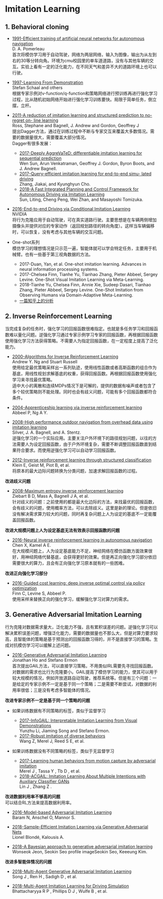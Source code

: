 # Imitation Learning

## 1. Behavioral cloning
+ [1991-Efficient training of artificial neural networks for autonomous navigation](https://www.ri.cmu.edu/pub_files/pub3/pomerleau_dean_1991_1/pomerleau_dean_1991_1.pdf)<br />
D. A. Pomerleau<br />
首次将模仿学习用于自动驾驶，网络为两层网络，输入为图像，输出为从左到右的30等分转向角。环境为cmu校园里的单车道道路，没有与其他车辆的交互。实验上看有一定的泛化能力，在不同天气和差异不大的道路环境上也可以行驶。

+ [1997-Learning From Demonstration](http://www8.cs.umu.se/research/ifor/dl/SEQUENCE%20LEARINIG/learning-from-demonstration.pdf)<br />
Stefan Schaal and others<br />
根据专家示例对v-function/q-function和策略网络进行预训练再进行强化学习过程，比从随机初始网络开始进行强化学习训练要快。局限于简单任务，倒立摆，立杆。

+ [2011-A reduction of imitation learning and structured prediction to no-regret on- line learning](https://www.cs.cmu.edu/~sross1/publications/Ross-AIStats11-NoRegret.pdf)<br />
Ross, Stephane and Bagnell, J. Andrew and Gordon, Geoffrey J<br />
提出Dagger方法，通过在训练过程中不断与专家交互来覆盖大多数情况。需要的数据量很大，需要覆盖大部分情况。<br />
Dagger有很多发展：
    - [2017-Deeply AggreVaTeD: differentiable imitation learning for sequential prediction](https://arxiv.org/abs/1703.01030)<br />
    Wen Sun, Arun Venkatraman, Geoffrey J. Gordon, Byron Boots, and J. Andrew Bagnell.
    - [2017-Query-efficient imitation learning for end-to-end simu- lated driving](https://arxiv.org/abs/1605.06450)<br />
    Zhang, Jiakai, and Kyunghyun Cho.
    - [2018-A Fast Integrated Planning and Control Framework for Autonomous Driving via Imitation Learning](https://arxiv.org/pdf/1707.02515.pdf)<br />
    Sun, Liting, Cheng Peng, Wei Zhan, and Masayoshi Tomizuka.

+ [2016-End-to-end Driving via Conditional Imitation Learning](http://vladlen.info/papers/conditional-imitation.pdf) <br />
NVIDIA <br />
将行为克隆应用于自动驾驶，可在真实道路行驶。主要思想是在车辆两侧增加摄像头并提供对应的专家动作（返回规划路径的转向角度）。这样当车辆偏移时，可以恢复，没有考虑与其他车辆的交互问题。

+ One-shot系列 <br />
模仿学习的理想情况是只示范一遍，智能体就可以学会特定任务，主要用于机械臂。也有一些基于第三视角数据的方法。<br />
    - 2017-Duan, Yan, et al. One-shot imitation learning. Advances in neural information processing systems. 
    - 2017-Chelsea Finn, Tianhe Yu, Tianhao Zhang, Pieter Abbeel, Sergey Levine. One-Shot Visual Imitation Learning via Meta-Learning. 
    - 2018-Tianhe Yu, Chelsea Finn, Annie Xie, Sudeep Dasari, Tianhao Zhang, Pieter Abbeel, Sergey Levine. One-Shot Imitation from Observing Humans via Domain-Adaptive Meta-Learning. 
  * [一篇知乎上的分析](https://zhuanlan.zhihu.com/p/83774235)



## 2. Inverse Reinforcement Learning
当完成复杂的任务时，强化学习的回报函数很难指定。也就是多任务学习和回报函数难以量化问题。逆强化学习通过专家示例学习专家的回报函数，再根据回报函数使用强化学习方法获得策略。不需要人为指定回报函数，在一定程度上提高了泛化能力。

+ [2000-Algorithms for Inverse Reinforcement Learning](https://people.eecs.berkeley.edu/~russell/papers/ml00-irl.pdf) <br />
Andrew Y. Ng and Stuart Russell <br />
使用给定最优策略采样出一系列轨迹，使用线性函数或者高斯函数的组合作为基底，用线性规划求解基底的权重，获得回报函数。再根据回报函数使用强化学习来寻找最优策略。 <br />
适中大小的离散和连续MDPs情况下是可解的，提供的数据有噪声或者包含了多个较优策略则不能处理。同时也会有歧义问题，可能有多个回报函数都符合条件。

+ [2004-Apprenticeship learning via inverse reinforcement learning](https://ai.stanford.edu/~ang/papers/icml04-apprentice.pdf) <br />
Abbeel P, Ng A Y. <br />

+ [2008-High performance outdoor navigation from overhead data using imitation learning](https://www.ri.cmu.edu/pub_files/pub4/silver_david_2008_1/silver_david_2008_1.pdf)<br />
Silver, J. A. Bagnell, and A. Stentz.<br />
逆强化学习的一个实际应用。主要关注户外环境下的路径规划问题，以往的方法需要人为设定回报函数，由于户外环境复杂，需要不断调整回报函数直到结果符合要求。而使用逆强化学习可以自动学习回报函数。

+ [2012-Inverse reinforcement learning through structured classification](http://papers.nips.cc/paper/4551-inverse-reinforcement-learning-through-structured-classification.pdf) <br />
Klein E, Geist M, Piot B, et al. <br />
将原本的最大边际问题转换为分类问题，加速求解回报函数的过程。

**改进歧义问题**
+ [2008-Maximum entropy inverse reinforcement learning](https://www.aaai.org/Papers/AAAI/2008/AAAI08-227.pdf)<br />
Ziebart B D, Mass A, Bagnell J A, et al.<br />
针对歧义的问题：之前使用的都是最大化边际的方法，来找最优的回报函数，会有歧义的问题，使用概率方法，可以去除歧义。这里是新的理论。但是依旧没有解决需求算力较大的问题，同时再复杂问题上人为设定的基底不一定能覆盖回报函数。

**改进大规模问题上人为设定基底无法有效表示回报函数的问题**
+ [2016-Neural inverse reinforcement learning in autonomous navigation](https://www.sciencedirect.com/science/article/abs/pii/S0921889015301652?via%3Dihub) <br />
Chen X, Kamel A E. <br />
在大规模问题上，人为设定基底能力不足，神经网络在模仿函数方面效果很好，用神经网络代替基底，会获得更好的效果。但是再正向强化学习部分依旧需要很大的算力，且会有正向强化学习原本就有的一些困难。

**改进正向强化学习部分**
+ [2016-Guided cost learning: deep inverse optimal control via policy optimization](https://arxiv.org/pdf/1603.00448.pdf)<br />
Finn C, Levine S, Abbeel P.<br />
使用采样来替换正向的强化学习，缓解强化学习对算力的需求。

## 3. Generative Adversarial Imitation Learning
行为克隆对数据需求量大，泛化能力不强，且有累积误差的问题。逆强化学习可以解决累积误差问题，增强泛化能力，需要的数据量也不那么大，但是对算力要求较高，且智能体的策略是基于预测出的回报函数习得的，并不是直接学习的策略。生成对抗模仿学习可以缓解上述问题。

+ [2016-Generative Adversarial Imitation Learning](https://arxiv.org/pdf/1606.03476.pdf)<br />
Jonathan Ho and Stefano Ermon<br />
首次提出GAIL方法，可以直接学习策略，不用类似IRL需要先寻找回报函数。对数据的需求也比行为克隆要小。GAIL提高了模仿学习的能力，使其可以用于较大规模的情况，例如开放道路自动驾驶，推荐系统等。但是有三个问题：一是给定的专家示例不一定是基于同一个策略；二是需要不断尝试，对数据的利用率很低；三是没有考虑多智能体的情况。

**改进专家示例不一定是基于同一个策略的问题**
+ 如果训练数据有不同策略的标签，类似于监督学习
    - [2017-InfoGAIL: Interpretable Imitation Learning from Visual Demonstrations](https://arxiv.org/abs/1703.08840)<br />
Yunzhu Li, Jiaming Song and Stefano Ermon.<br />
    - [2017-Robust imitation of diverse behaviors](https://deepmind.com/research/publications/robust-imitation-diverse-behaviors)<br />
    Wang Z, Merel J, Reed S E, et al.<br />
    
    
+ 如果训练数据没有不同策略的标签，类似于无监督学习
    - [2017-Learning human behaviors from motion capture by adversarial imitation](https://deepmind.com/research/publications/learning-human-behaviors-motion-capture-adversarial-imitation)<br />
    Merel J , Tassa Y , Tb D , et al.<br />
    - [2018-ACGAIL: Imitation Learning About Multiple Intentions with Auxiliary Classifier GANs](https://link.springer.com/chapter/10.1007/978-3-319-97304-3_25)<br />
    Lin J , Zhang Z . 
    
**改进数据利用率不够高的问题**<br />
可以结合RL方法来提高数据利用率。
+ [2016-Model-based Adversarial Imitation Learning](https://arxiv.org/pdf/1612.02179.pdf)<br />
Baram N, Anschel O, Mannor S.

+ [2018-Sample-Efficient Imitation Learning via Generative Adversarial Nets](https://deepai.org/publication/sample-efficient-imitation-learning-via-generative-adversarial-nets)<br />
Lionel Blondé, Kalousis A.

+ [2018-A Bayesian approach to generative adversarial imitation learning](https://pdfs.semanticscholar.org/a173/438f98c2285e7986cd778138c7993f02abe9.pdf?_ga=2.52930145.834071317.1596590790-214497470.1581581535)<br />
Wonseok Jeon, Seokin  Seo profile imageSeokin Seo, Keeeung Kim.

**改进多智能体情况的问题**
+ [2018-Multi-Agent Generative Adversarial Imitation Learning](https://arxiv.org/abs/1807.09936)<br />
Song J , Ren H , Sadigh D , et al.

+ [2018-Multi-Agent Imitation Learning for Driving Simulation](https://arxiv.org/pdf/1803.01044.pdf)<br />
Bhattacharyya R P , Phillips D J , Wulfe B , et al.
